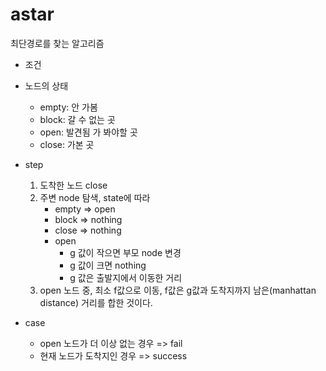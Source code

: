 # astar

최단경로를 찾는 알고리즘

- 조건

- 노드의 상태

  - empty: 안 가봄
  - block: 갈 수 없는 곳
  - open: 발견됨 가 봐야할 곳
  - close: 가본 곳

- step 

  1. 도착한 노드 close
  2. 주변 node 탐색, state에 따라 
     - empty => open
     - block => nothing
     - close => nothing
     - open
       - g 값이 작으면 부모 node 변경
       - g 값이 크면 nothing
       - g 값은 출발지에서 이동한 거리
  3. open 노드 중, 최소 f값으로 이동, f값은 g값과 도착지까지 남은(manhattan distance) 거리를 합한 것이다.
  
- case

  - open 노드가 더 이상 없는 경우 => fail
  - 현재 노드가 도착지인 경우 => success
  
  